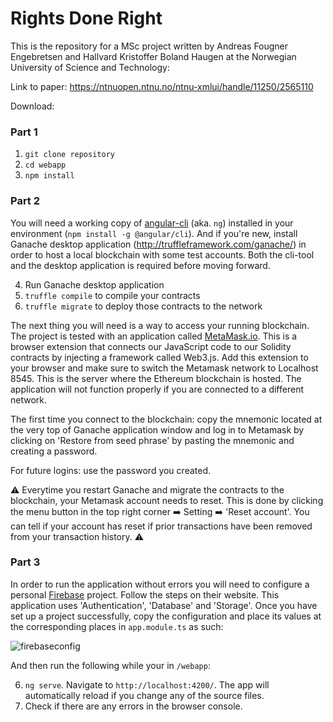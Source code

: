 # Rights Done Right

This is the repository for a MSc project written by Andreas Fougner Engebretsen and Hallvard Kristoffer Boland Haugen at the Norwegian University of Science and Technology:

Link to paper: https://ntnuopen.ntnu.no/ntnu-xmlui/handle/11250/2565110

Download:
### Part 1

1. `git clone repository`
2. `cd webapp`
3. `npm install`

### Part 2
You will need a working copy of [angular-cli](https://github.com/angular/angular-cli) (aka. `ng`) installed in your environment (`npm install -g @angular/cli`). And if you're new, install Ganache desktop application (http://truffleframework.com/ganache/) in order to host a local blockchain with some test accounts. Both the cli-tool and the desktop application is required before moving forward.

4. Run Ganache desktop application
4. `truffle compile` to compile your contracts
5. `truffle migrate` to deploy those contracts to the network

The next thing you will need is a way to access your running blockchain. The project is tested with an application called [MetaMask.io](https://metamask.io). This is a browser extension that connects our JavaScript code to our Solidity contracts by injecting a framework called Web3.js. Add this extension to your browser and make sure to switch the Metamask network to Localhost 8545. This is the server where the Ethereum blockchain is hosted. The application will not function properly if you are connected to a different network.

The first time you connect to the blockchain: copy the mnemonic located at the very top of Ganache application window and log in to Metamask by clicking on 'Restore from seed phrase' by pasting the mnemonic and creating a password. 

For future logins: use the password you created.

:warning: Everytime you restart Ganache and migrate the contracts to the blockchain, your Metamask account needs to reset. This is done by clicking the menu button in the top right corner :arrow_right: Setting :arrow_right: 'Reset account'. You can tell if your account has reset if prior transactions have been removed from your transaction history. :warning:

### Part 3
In order to run the application without errors you will need to configure a personal [Firebase](https://firebase.google.com) project. Follow the steps on their website. This application uses 'Authentication', 'Database' and 'Storage'. Once you have set up a project successfully, copy the configuration and place its values at the corresponding places in `app.module.ts` as such:

![firebaseconfig](webapp/src/assets/firebaseconfig.png)

And then run the following while your in `/webapp`:

6. `ng serve`. Navigate to `http://localhost:4200/`. The app will automatically reload if you change any of the source files.
7. Check if there are any errors in the browser console.
